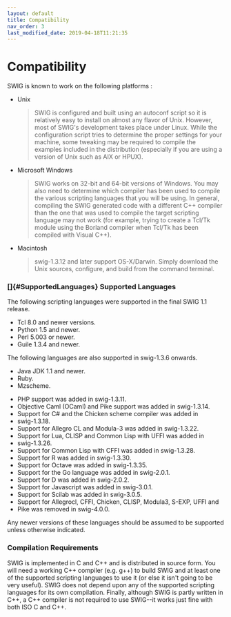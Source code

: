 ```yaml
---
layout: default
title: Compatibility
nav_order: 3
last_modified_date: 2019-04-18T11:21:35
---
```


# Compatibility

SWIG is known to work on the following platforms :

-   Unix

    > SWIG is configured and built using an autoconf script so it is
    > relatively easy to install on almost any flavor of Unix. However,
    > most of SWIG\'s development takes place under Linux. While the
    > configuration script tries to determine the proper settings for
    > your machine, some tweaking may be required to compile the
    > examples included in the distribution (especially if you are using
    > a version of Unix such as AIX or HPUX).

-   Microsoft Windows

    > SWIG works on 32-bit and 64-bit versions of Windows. You may also
    > need to determine which compiler has been used to compile the
    > various scripting languages that you will be using. In general,
    > compiling the SWIG generated code with a different C++ compiler
    > than the one that was used to compile the target scripting
    > language may not work (for example, trying to create a Tcl/Tk
    > module using the Borland compiler when Tcl/Tk has been compiled
    > with Visual C++).

-   Macintosh

    > swig-1.3.12 and later support OS-X/Darwin. Simply download the
    > Unix sources, configure, and build from the command terminal.

### []{#SupportedLanguages} Supported Languages

The following scripting languages were supported in the final SWIG 1.1
release.

-   Tcl 8.0 and newer versions.
-   Python 1.5 and newer.
-   Perl 5.003 or newer.
-   Guile 1.3.4 and newer.

The following languages are also supported in swig-1.3.6 onwards.

-   Java JDK 1.1 and newer.
-   Ruby.
-   Mzscheme.

* PHP support was added in swig-1.3.11.
* Objective Caml (OCaml) and Pike support was added in swig-1.3.14.
* Support for C\# and the Chicken scheme compiler was added in
* swig-1.3.18.
* Support for Allegro CL and Modula-3 was added in swig-1.3.22.
* Support for Lua, CLISP and Common Lisp with UFFI was added in
* swig-1.3.26.
* Support for Common Lisp with CFFI was added in swig-1.3.28.
* Support for R was added in swig-1.3.30.
* Support for Octave was added in swig-1.3.35.
* Support for the Go language was added in swig-2.0.1.
* Support for D was added in swig-2.0.2.
* Support for Javascript was added in swig-3.0.1.
* Support for Scilab was added in swig-3.0.5.
* Support for Allegrocl, CFFI, Chicken, CLISP, Modula3, S-EXP, UFFI and
* Pike was removed in swig-4.0.0.

Any newer versions of these languages should be assumed to be supported
unless otherwise indicated.

### Compilation Requirements

SWIG is implemented in C and C++ and is distributed in source form. You
will need a working C++ compiler (e.g. g++) to build SWIG and at least
one of the supported scripting languages to use it (or else it isn\'t
going to be very useful). SWIG does not depend upon any of the supported
scripting languages for its own compilation. Finally, although SWIG is
partly written in C++, a C++ compiler is not required to use SWIG\--it
works just fine with both ISO C and C++.
